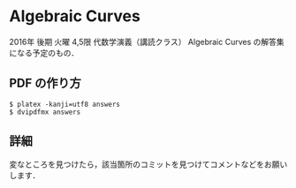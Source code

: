 # Algebraic Curves
2016年 後期 火曜 4,5限 代数学演義（講読クラス）
Algebraic Curves の解答集になる予定のもの．

## PDF の作り方
~~~~
$ platex -kanji=utf8 answers
$ dvipdfmx answers
~~~~

## 詳細
変なところを見つけたら，該当箇所のコミットを見つけてコメントなどをお願いします．
